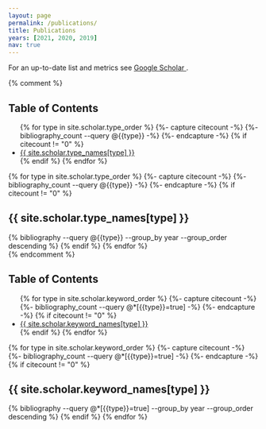 ```yaml
---
layout: page
permalink: /publications/
title: Publications
years: [2021, 2020, 2019]
nav: true
---
```


For an up-to-date list and metrics see <a href="https://scholar.google.com/citations?user={{ site.scholar_userid }}" target="_blank" title="Google Scholar">Google Scholar  <i class="ai ai-google-scholar"></i></a>. 


{% comment %}
<h2>Table of Contents</h2>
<ul>
{% for type in site.scholar.type_order %}
  {%- capture citecount -%}
  {%- bibliography_count --query @{{type}} -%}
  {%- endcapture -%}
  {% if citecount != "0"  %}
    <li><a href="#{{type}}">{{ site.scholar.type_names[type] }}</a></li>
  {% endif %}
{% endfor %}
</ul>

<div class="publications">
{% for type in site.scholar.type_order %}
  {%- capture citecount -%}
  {%- bibliography_count --query @{{type}} -%}
  {%- endcapture -%}
  {% if citecount != "0"  %}
    <h2 id="{{type}}">{{ site.scholar.type_names[type] }}</h2>
    {% bibliography --query @{{type}} --group_by year --group_order descending %}
  {% endif %}
{% endfor %}
</div>
{% endcomment %}


<h2>Table of Contents</h2>
<ul>
{% for type in site.scholar.keyword_order %}
  {%- capture citecount -%}
  {%- bibliography_count --query @*[{{type}}=true] -%}
  {%- endcapture -%}
  {% if citecount != "0"  %}
    <li><a href="#{{type}}">{{ site.scholar.keyword_names[type] }}</a></li>
  {% endif %}
{% endfor %}
</ul>

<div class="publications">
{% for type in site.scholar.keyword_order %}
  {%- capture citecount -%}
  {%- bibliography_count --query @*[{{type}}=true] -%}
  {%- endcapture -%}
  {% if citecount != "0"  %}
    <h2 id="{{type}}">{{ site.scholar.keyword_names[type] }}</h2>
    {% bibliography --query @*[{{type}}=true] --group_by year --group_order descending %}
  {% endif %}
{% endfor %}
</div>